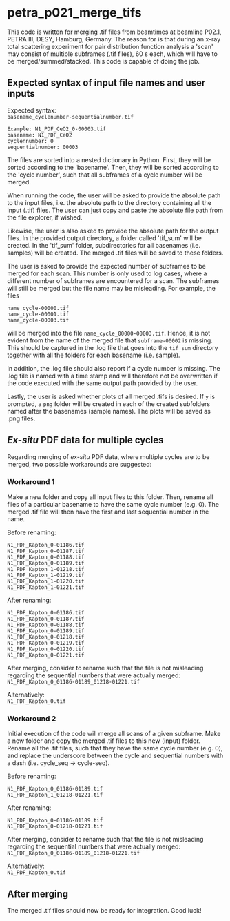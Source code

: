 # petra_p021_merge_tifs

This code is written for merging .tif files from beamtimes at beamline P02.1,
PETRA III, DESY, Hamburg, Germany. The reason for is that during an x-ray total
scattering experiment for pair distribution function analysis a 'scan' may
consist of multiple subframes (.tif files), 60 s each, which will have to be
merged/summed/stacked. This code is capable of doing the job.

## Expected syntax of input file names and user inputs
Expected syntax:  
`basename_cyclenumber-sequentialnumber.tif`
```
Example: N1_PDF_CeO2_0-00003.tif  
basename: N1_PDF_CeO2  
cyclennumber: 0  
sequentialnumber: 00003  
```
The files are sorted into a nested dictionary in Python. First, they will be
sorted according to the 'basename'. Then, they will be sorted according to the
'cycle number', such that all subframes of a cycle number will be merged.

When running the code, the user will be asked to provide the absolute path to
the input files, i.e. the absolute path to the directory containing all the
input (.tif) files. The user can just copy and paste the absolute file path from
the file explorer, if wished.

Likewise, the user is also asked to provide the absolute path for the output
files. In the provided output directory, a folder called 'tif_sum' will be
created. In the 'tif_sum' folder, subdirectories for all basenames
(i.e. samples) will be created. The merged .tif files will be saved to these
folders.

The user is asked to provide the expected number of subframes to be merged for
each scan. This number is only used to log cases, where a different number of
subframes are encountered for a scan. The subframes will still be merged but the
file name may be misleading. For example, the files  
```
name_cycle-00000.tif  
name_cycle-00001.tif  
name_cycle-00003.tif  
```
will be merged into the file `name_cycle_00000-00003.tif`. Hence, it is not
evident from the name of the merged file that `subframe-00002` is missing. This
should be captured in the .log file that goes into the `tif_sum` directory
together with all the folders for each basename (i.e. sample).

In addition, the .log file should also report if a cycle number is missing. The
.log file is named with a time stamp and will therefore not be overwritten if
the code executed with the same output path provided by the user.

Lastly, the user is asked whether plots of all merged .tifs is desired. If `y`
is prompted, a `png` folder will be created in each of the created subfolders
named after the basenames (sample names). The plots will be saved as .png files.

## _Ex-situ_ PDF data for multiple cycles

Regarding merging of _ex-situ_ PDF data, where multiple cycles are to be merged,
two possible workarounds are suggested:

### Workaround 1
Make a new folder and copy all input files to this folder. Then, rename all
files of a particular basename to have the same cycle number (e.g. 0). The
merged .tif file will then have the first and last sequential number in the
name.

Before renaming:  
```
N1_PDF_Kapton_0-01186.tif  
N1_PDF_Kapton_0-01187.tif  
N1_PDF_Kapton_0-01188.tif  
N1_PDF_Kapton_0-01189.tif  
N1_PDF_Kapton_1-01218.tif  
N1_PDF_Kapton_1-01219.tif  
N1_PDF_Kapton_1-01220.tif  
N1_PDF_Kapton_1-01221.tif  
```
After renaming:  
```
N1_PDF_Kapton_0-01186.tif  
N1_PDF_Kapton_0-01187.tif  
N1_PDF_Kapton_0-01188.tif  
N1_PDF_Kapton_0-01189.tif  
N1_PDF_Kapton_0-01218.tif  
N1_PDF_Kapton_0-01219.tif  
N1_PDF_Kapton_0-01220.tif  
N1_PDF_Kapton_0-01221.tif  
```
After merging, consider to rename such that the file is not misleading regarding
the sequential numbers that were actually merged:  
`N1_PDF_Kapton_0_01186-01189_01218-01221.tif`

Alternatively:  
`N1_PDF_Kapton_0.tif`

### Workaround 2
Initial execution of the code will merge all scans of a given subframe. Make a
new folder and copy the merged .tif files to this new (input) folder. Rename all
the .tif files, such that they have the same cycle number (e.g. 0), and replace
the underscore between the cycle and sequential numbers with a dash
(i.e. cycle_seq -> cycle-seq).

Before renaming:  
```
N1_PDF_Kapton_0_01186-01189.tif  
N1_PDF_Kapton_1_01218-01221.tif  
```
After renaming:  
```
N1_PDF_Kapton_0-01186-01189.tif  
N1_PDF_Kapton_0-01218-01221.tif  
```
After merging, consider to rename such that the file is not misleading regarding
the sequential numbers that were actually merged:  
`N1_PDF_Kapton_0_01186-01189_01218-01221.tif`

Alternatively:  
`N1_PDF_Kapton_0.tif`

## After merging
The merged .tif files should now be ready for integration. Good luck!
